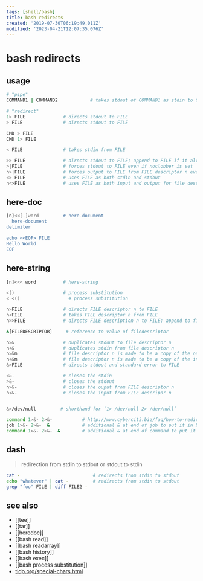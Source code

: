 ```yaml
---
tags: [shell/bash]
title: bash redirects
created: '2019-07-30T06:19:49.011Z'
modified: '2023-04-21T12:07:35.076Z'
---
```


# bash redirects

## usage

```sh
# "pipe"
COMMAND1 | COMMAND2            # takes stdout of COMMAND1 as stdin to COMMAND2

# "redirect"
1> FILE              # directs stdout to FILE
> FILE               # directs stdout to FILE

CMD > FILE
CMD 1> FILE

< FILE               # takes stdin from FILE

>> FILE              # directs stdout to FILE; append to FILE if it already exists
>|FILE               # forces stdout to FILE even if noclobber is set
n>|FILE              # forces output to FILE from FILE descriptor n even if noclobber is set
<> FILE              # uses FILE as both stdin and stdout
n<>FILE              # uses FILE as both input and output for file descriptor n
```

## here-doc

```sh
[n]<<[-]word         # here-document
  here-document
delimiter

echo <<EOF> FILE
Hello World
EOF
```

## here-string

```sh
[n]<<< word          # here-string
```

```sh
<()                  # process substitution
< <()                  # process substitution

n>FILE               # directs FILE descriptor n to FILE
n<FILE               # takes FILE descriptor n from FILE
n>>FILE              # directs FILE description n to FILE; append to file if it already exists

&[FILEDESCRIPTOR]     # reference to value of filedescriptor

n>&                  # duplicates stdout to file descriptor n
n<&                  # duplicates stdin from file descriptor n
n>&m                 # file descriptor n is made to be a copy of the output file descriptor
n<&m                 # file descriptor n is made to be a copy of the input file descriptor
&>FILE               # directs stdout and standard error to FILE

<&-                  # closes the stdin
>&-                  # closes the stdout
n>&-                 # closes the ouput from FILE descriptor n
n<&-                 # closes the input from FILE descripor n


&>/dev/null         # shorthand for `1> /dev/null 2> /dev/null`

command 1>&- 2>&-           # http://www.cyberciti.biz/faq/how-to-redirect-output-and-errors-to-devnull/#comment-40252
job 1>&- 2>&-  &            # additional & at end of job to put it in backgrounds
command 1>&- 2>&-  &        # additional & at end of command to put it in backgrounds
```

## dash

> redirection from  stdin to stdout  or  stdout to stdin

```sh
cat -                           # redirects from stdin to stdout
echo "whatever" | cat -         # redirects from stdin to stdout
grep "foo" FILE | diff FILE2 -
```

## see also

- [[tee]]
- [[tar]]
- [[heredoc]]
- [[bash read]]
- [[bash readarray]]
- [[bash history]]
- [[bash exec]]
- [[bash process substitution]]
- [tldp.org/special-chars.html](http://tldp.org/LDP/abs/html/special-chars.html#DASHREF2)
